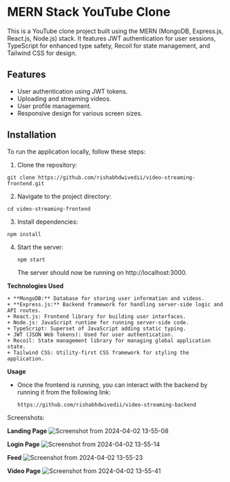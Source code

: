 # **MERN Stack YouTube Clone**

This is a YouTube clone project built using the MERN (MongoDB, Express.js, React.js, Node.js) stack. It features JWT authentication for user sessions, TypeScript for enhanced type safety, Recoil for state management, and Tailwind CSS for design.

## **Features**

- User authentication using JWT tokens.
- Uploading and streaming videos.
- User profile management.
- Responsive design for various screen sizes.

## **Installation**

To run the application locally, follow these steps:

1. Clone the repository:

 ```git clone https://github.com/rishabhdwivedii/video-streaming-frontend.git```

2. Navigate to the project directory:

```cd video-streaming-frontend```


3. Install dependencies:

```npm install```

4. Start the server:

    ```npm start```

    The server should now be running on http://localhost:3000.

**Technologies Used**

    + **MongoDB:** Database for storing user information and videos.
    + **Express.js:** Backend framework for handling server-side logic and API routes.
    + React.js: Frontend library for building user interfaces.
    + Node.js: JavaScript runtime for running server-side code.
    + TypeScript: Superset of JavaScript adding static typing.
    + JWT (JSON Web Tokens): Used for user authentication.
    + Recoil: State management library for managing global application state.
    + Tailwind CSS: Utility-first CSS framework for styling the application.

**Usage**

  + Once the frontend is running, you can interact with the backend by running it from the following link:

    ```https://github.com/rishabhdwivedii/video-streaming-backend```

Screenshots:

**Landing Page**
![Screenshot from 2024-04-02 13-55-08](https://github.com/rishabhdwivedii/video-streaming-frontend/assets/114381791/81e1e6af-2ae3-41cc-86e3-09255d11f4dc)

**Login Page**
![Screenshot from 2024-04-02 13-55-14](https://github.com/rishabhdwivedii/video-streaming-frontend/assets/114381791/45e03cc6-aa61-4228-8bfe-ebb2e51d7da8)

**Feed**
![Screenshot from 2024-04-02 13-55-23](https://github.com/rishabhdwivedii/video-streaming-frontend/assets/114381791/9c3ab1fd-f5d3-4638-8e7a-7a503fb16f63)


**Video Page**
![Screenshot from 2024-04-02 13-55-41](https://github.com/rishabhdwivedii/video-streaming-frontend/assets/114381791/de5e4c3f-6e5f-407b-a199-eff5de871eea)
